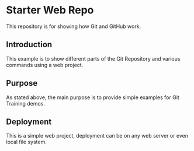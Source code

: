 # Starter Web Repo

This repository is for showing how Git and GitHub work.

## Introduction

This example is to show different parts of the Git Repository and various commands using a web project.

## Purpose

As stated above, the main purpose is to provide simple examples for Git Training demos.

## Deployment

This is a simple web project, deployment can be on any web server or even local file system.